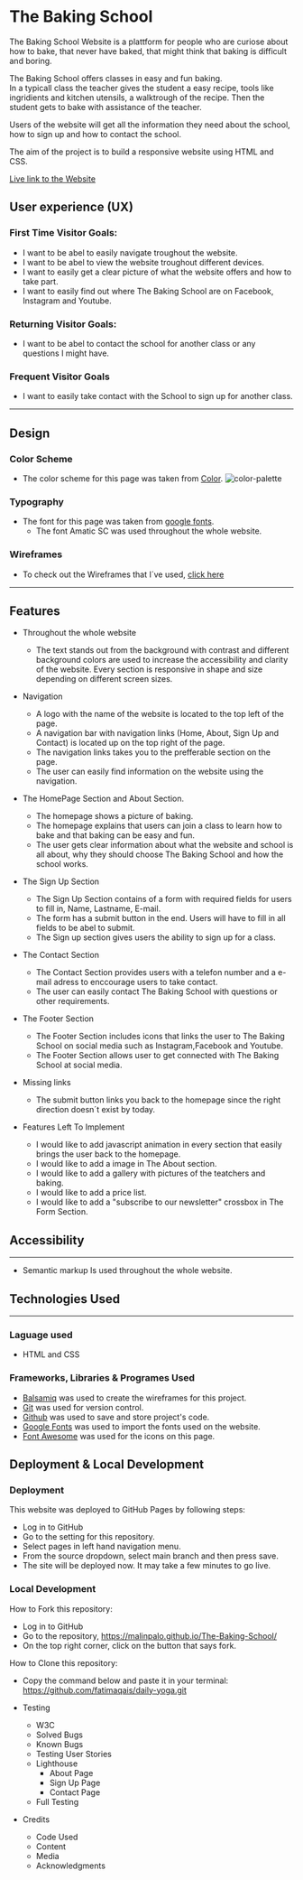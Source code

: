 # The Baking School
The Baking School Website is a plattform for people who are curiose about how to bake, that never have baked, that might think that baking is difficult and boring.

The Baking School offers classes in easy and fun baking.<br> 
In a typicall class the teacher gives the student a easy recipe, tools like ingridients and kitchen utensils, a walktrough of the recipe. Then the student gets to bake with assistance of the teacher.

Users of the website will get all the information they need about the school, how to sign up and how to contact the school.

The aim of the project is to build a responsive website using HTML and CSS.

[Live link to the Website](https://malinpalo.github.io/The-Baking-School/?fbclid=IwAR1NLY9A7RSG0S5xpstybVzHx16jNqLt2F0ort452kt_tjy8LRLNyokhnNg)

## User experience (UX) 
### First Time Visitor Goals:
* I want to be abel to easily navigate troughout the website.
* I want to be abel to view the website troughout different devices.
* I want to easily get a clear picture of what the website offers and how to take part.
* I want to easily find out where The Baking School are on Facebook, Instagram and Youtube.

### Returning Visitor Goals: 
* I want to be abel to contact the school for another class or any questions I might have.

### Frequent Visitor Goals
* I want to easily take contact with the School to sign up for another class. 

<hr>

## Design

### Color Scheme
 * The color scheme for this page was taken from [Color](https://coolors.co/palette/ffffff-b2cdbe-76a78c-e8b34d-000000).
  ![color-palette](../The-Baking-School/assets/image/color-scheme.png "color-scheme")

### Typography
 * The font for this page was taken from [google fonts](https://fonts.google.com/).
   * The font Amatic SC was used throughout the whole website. 

### Wireframes
* To check out the Wireframes that I´ve used, [click here]()

<hr>

## Features

* Throughout the whole website 
  * The text stands out from the background with contrast and different background colors are used to increase the accessibility and clarity of the website.
  Every section is responsive in shape and size depending on different screen sizes. 

* Navigation
  * A logo with the name of the website is located to the top left of the page.
  * A navigation bar with navigation links (Home, About, Sign Up and Contact) is located up on the top right of the page.
  * The navigation links takes you to the prefferable section on the page.
  * The user can easily find information on the website using the navigation.

* The HomePage Section and About Section.
  * The homepage shows a picture of baking.
  * The homepage explains that users can join a class to learn how to bake and that baking can be easy and fun.
  * The user gets clear information about what the website and school is all about, why they should choose The Baking School and how the school works.

 * The Sign Up Section
   * The Sign Up Section contains of a form with required fields for users to fill in, Name, Lastname, E-mail.
   * The form has a submit button in the end. Users will have to fill in all fields to be abel to submit.
   * The Sign up section gives users the ability to sign up for a class.

 * The Contact Section
   * The Contact Section provides users with a telefon number and a e-mail adress to enccourage users to take contact.
   * The user can easily contact The Baking School with questions or other requirements.
  
* The Footer Section
  * The Footer Section includes icons that links the user to The Baking School on social media such as Instagram,Facebook and Youtube.
  * The Footer Section allows user to get connected with The Baking School at social media.

* Missing links
  * The submit button links you back to the homepage since the right direction doesn´t exist by today. 
* Features Left To Implement
  * I would like to add javascript animation in every section that easily brings the user back to the homepage.
  * I would like to add a image in The About section.
  * I would like to add a gallery with pictures of the teatchers and baking.
  * I would like to add a price list.
  * I would like to add a "subscribe to our newsletter" crossbox in The Form Section.
## Accessibility
<hr>

* Semantic markup Is used throughout the whole website.

## Technologies Used
<hr>

### Laguage used

* HTML and CSS

### Frameworks, Libraries & Programes Used

* [Balsamiq](https://balsamiq.com/) was used to create the wireframes for this project.
* [Git](https://git-scm.com/) was used for version control.
* [Github](https://github.com/) was used to save and store project's code.
* [Google Fonts](https://fonts.google.com/) was used to import the fonts used on the website.
* [Font Awesome](https://fontawesome.com/) was used for the icons on this page.



## Deployment & Local Development

### Deployment

This website was deployed to GitHub Pages by following steps:
* Log in to GitHub
* Go to the setting for this repository.
* Select pages in left hand navigation menu.
* From the source dropdown, select main branch and then press save.
* The site will be deployed now. It may take a few minutes to go live.

### Local Development
How to Fork this repository:
* Log in to GitHub
* Go to the repository, https://malinpalo.github.io/The-Baking-School/
* On the top right corner, click on the button that says fork.
    
How to Clone this repository:
* Copy the command below and paste it in your terminal:
https://github.com/fatimaqais/daily-yoga.git
 

* Testing
  * W3C
  * Solved Bugs
  * Known Bugs
  * Testing User Stories
  * Lighthouse
    * About Page
    * Sign Up Page
    * Contact Page
  * Full Testing

* Credits
  * Code Used
  * Content
  * Media
  * Acknowledgments
